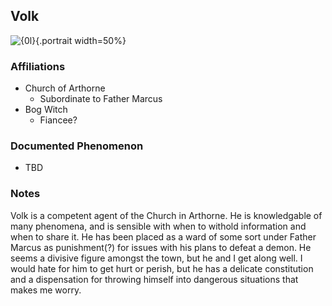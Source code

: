 ## Volk
![{0l}](../blank.png){.portrait width=50%}

### Affiliations
- Church of Arthorne
  - Subordinate to Father Marcus
- Bog Witch
  - Fiancee?

### Documented Phenomenon
- TBD

### Notes
Volk is a competent agent of the Church in Arthorne. He is knowledgable of many phenomena, and is sensible with when to withold information and when to share it. He has been placed as a ward of some sort under Father Marcus as punishment(?) for issues with his plans to defeat a demon. He seems a divisive figure amongst the town, but he and I get along well. I would hate for him to get hurt or perish, but he has a delicate constitution and a dispensation for throwing himself into dangerous situations that makes me worry.
